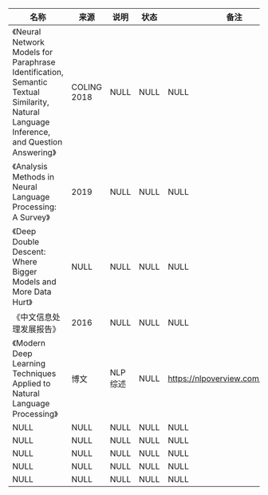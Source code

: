 |名称  |  来源   | 说明  |状态   | 备注  |
|  ----  | ----  |----  | ----  |----  |
| 《Neural Network Models for Paraphrase Identification, Semantic Textual Similarity, Natural Language Inference, and Question Answering》  | COLING 2018 |NULL |NULL |NULL|
| 《Analysis Methods in Neural Language Processing: A Survey》  | 2019 |NULL |NULL |NULL |
| 《Deep Double Descent: Where Bigger Models and More Data Hurt》  | NULL |NULL |NULL |NULL |
| 《中文信息处理发展报告》  | 2016 |NULL |NULL |NULL |
| 《Modern Deep Learning Techniques Applied to Natural Language Processing》  | 博文 |NLP综述 |NULL |https://nlpoverview.com/index.html |
| NULL  | NULL |NULL |NULL |NULL |
| NULL  | NULL |NULL |NULL |NULL |
| NULL  | NULL |NULL |NULL |NULL |
| NULL  | NULL |NULL |NULL |NULL |
| NULL  | NULL |NULL |NULL |NULL |
